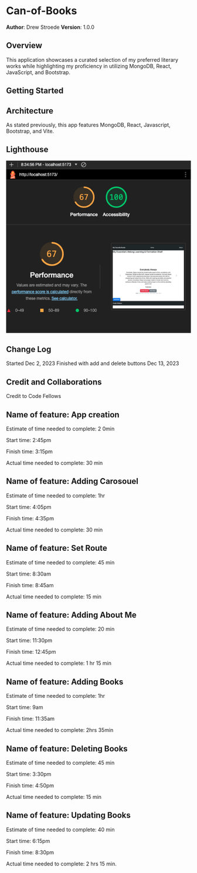 # Can-of-Books

**Author**: Drew Stroede
**Version**: 1.0.0

## Overview

This application showcases a curated selection of my preferred literary works while highlighting my proficiency in utilizing MongoDB, React, JavaScript, and Bootstrap.

## Getting Started


## Architecture

As stated previously, this app features MongoDB, React, Javascript, Bootstrap, and Vite.

## Lighthouse

![Lighthouse Score](src/photos/Lighthouse.png)

## Change Log

Started Dec 2, 2023
Finished with add and delete buttons Dec 13, 2023

## Credit and Collaborations

Credit to Code Fellows

## Name of feature: App creation

Estimate of time needed to complete: 2 0min

Start time: 2:45pm

Finish time: 3:15pm

Actual time needed to complete: 30 min

## Name of feature: Adding Carosouel

Estimate of time needed to complete: 1hr

Start time: 4:05pm

Finish time: 4:35pm

Actual time needed to complete: 30 min

## Name of feature: Set Route

Estimate of time needed to complete: 45 min

Start time: 8:30am

Finish time: 8:45am

Actual time needed to complete: 15 min

## Name of feature: Adding About Me

Estimate of time needed to complete: 20 min

Start time: 11:30pm

Finish time: 12:45pm

Actual time needed to complete: 1 hr 15 min

## Name of feature: Adding Books

Estimate of time needed to complete: 1hr

Start time: 9am

Finish time: 11:35am

Actual time needed to complete: 2hrs 35min

## Name of feature: Deleting Books

Estimate of time needed to complete: 45 min

Start time: 3:30pm

Finish time: 4:50pm

Actual time needed to complete: 15 min

## Name of feature: Updating Books

Estimate of time needed to complete: 40 min

Start time: 6:15pm

Finish time: 8:30pm

Actual time needed to complete: 2 hrs 15 min.